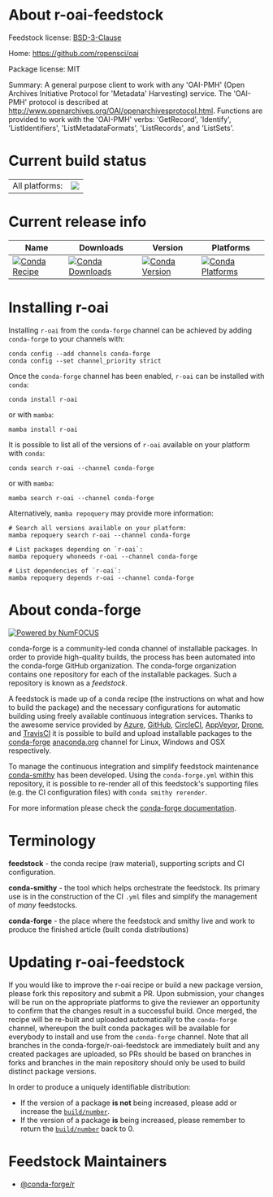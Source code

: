 About r-oai-feedstock
=====================

Feedstock license: [BSD-3-Clause](https://github.com/conda-forge/r-oai-feedstock/blob/main/LICENSE.txt)

Home: https://github.com/ropensci/oai

Package license: MIT

Summary: A general purpose client to work with any 'OAI-PMH' (Open Archives Initiative Protocol for 'Metadata' Harvesting) service. The 'OAI-PMH' protocol is described at <http://www.openarchives.org/OAI/openarchivesprotocol.html>. Functions are provided to work with the 'OAI-PMH' verbs: 'GetRecord', 'Identify', 'ListIdentifiers', 'ListMetadataFormats', 'ListRecords', and 'ListSets'.

Current build status
====================


<table><tr><td>All platforms:</td>
    <td>
      <a href="https://dev.azure.com/conda-forge/feedstock-builds/_build/latest?definitionId=7796&branchName=main">
        <img src="https://dev.azure.com/conda-forge/feedstock-builds/_apis/build/status/r-oai-feedstock?branchName=main">
      </a>
    </td>
  </tr>
</table>

Current release info
====================

| Name | Downloads | Version | Platforms |
| --- | --- | --- | --- |
| [![Conda Recipe](https://img.shields.io/badge/recipe-r--oai-green.svg)](https://anaconda.org/conda-forge/r-oai) | [![Conda Downloads](https://img.shields.io/conda/dn/conda-forge/r-oai.svg)](https://anaconda.org/conda-forge/r-oai) | [![Conda Version](https://img.shields.io/conda/vn/conda-forge/r-oai.svg)](https://anaconda.org/conda-forge/r-oai) | [![Conda Platforms](https://img.shields.io/conda/pn/conda-forge/r-oai.svg)](https://anaconda.org/conda-forge/r-oai) |

Installing r-oai
================

Installing `r-oai` from the `conda-forge` channel can be achieved by adding `conda-forge` to your channels with:

```
conda config --add channels conda-forge
conda config --set channel_priority strict
```

Once the `conda-forge` channel has been enabled, `r-oai` can be installed with `conda`:

```
conda install r-oai
```

or with `mamba`:

```
mamba install r-oai
```

It is possible to list all of the versions of `r-oai` available on your platform with `conda`:

```
conda search r-oai --channel conda-forge
```

or with `mamba`:

```
mamba search r-oai --channel conda-forge
```

Alternatively, `mamba repoquery` may provide more information:

```
# Search all versions available on your platform:
mamba repoquery search r-oai --channel conda-forge

# List packages depending on `r-oai`:
mamba repoquery whoneeds r-oai --channel conda-forge

# List dependencies of `r-oai`:
mamba repoquery depends r-oai --channel conda-forge
```


About conda-forge
=================

[![Powered by
NumFOCUS](https://img.shields.io/badge/powered%20by-NumFOCUS-orange.svg?style=flat&colorA=E1523D&colorB=007D8A)](https://numfocus.org)

conda-forge is a community-led conda channel of installable packages.
In order to provide high-quality builds, the process has been automated into the
conda-forge GitHub organization. The conda-forge organization contains one repository
for each of the installable packages. Such a repository is known as a *feedstock*.

A feedstock is made up of a conda recipe (the instructions on what and how to build
the package) and the necessary configurations for automatic building using freely
available continuous integration services. Thanks to the awesome service provided by
[Azure](https://azure.microsoft.com/en-us/services/devops/), [GitHub](https://github.com/),
[CircleCI](https://circleci.com/), [AppVeyor](https://www.appveyor.com/),
[Drone](https://cloud.drone.io/welcome), and [TravisCI](https://travis-ci.com/)
it is possible to build and upload installable packages to the
[conda-forge](https://anaconda.org/conda-forge) [anaconda.org](https://anaconda.org/)
channel for Linux, Windows and OSX respectively.

To manage the continuous integration and simplify feedstock maintenance
[conda-smithy](https://github.com/conda-forge/conda-smithy) has been developed.
Using the ``conda-forge.yml`` within this repository, it is possible to re-render all of
this feedstock's supporting files (e.g. the CI configuration files) with ``conda smithy rerender``.

For more information please check the [conda-forge documentation](https://conda-forge.org/docs/).

Terminology
===========

**feedstock** - the conda recipe (raw material), supporting scripts and CI configuration.

**conda-smithy** - the tool which helps orchestrate the feedstock.
                   Its primary use is in the construction of the CI ``.yml`` files
                   and simplify the management of *many* feedstocks.

**conda-forge** - the place where the feedstock and smithy live and work to
                  produce the finished article (built conda distributions)


Updating r-oai-feedstock
========================

If you would like to improve the r-oai recipe or build a new
package version, please fork this repository and submit a PR. Upon submission,
your changes will be run on the appropriate platforms to give the reviewer an
opportunity to confirm that the changes result in a successful build. Once
merged, the recipe will be re-built and uploaded automatically to the
`conda-forge` channel, whereupon the built conda packages will be available for
everybody to install and use from the `conda-forge` channel.
Note that all branches in the conda-forge/r-oai-feedstock are
immediately built and any created packages are uploaded, so PRs should be based
on branches in forks and branches in the main repository should only be used to
build distinct package versions.

In order to produce a uniquely identifiable distribution:
 * If the version of a package **is not** being increased, please add or increase
   the [``build/number``](https://docs.conda.io/projects/conda-build/en/latest/resources/define-metadata.html#build-number-and-string).
 * If the version of a package **is** being increased, please remember to return
   the [``build/number``](https://docs.conda.io/projects/conda-build/en/latest/resources/define-metadata.html#build-number-and-string)
   back to 0.

Feedstock Maintainers
=====================

* [@conda-forge/r](https://github.com/orgs/conda-forge/teams/r/)

